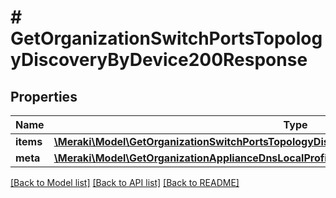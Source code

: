 # # GetOrganizationSwitchPortsTopologyDiscoveryByDevice200Response

## Properties

Name | Type | Description | Notes
------------ | ------------- | ------------- | -------------
**items** | [**\Meraki\Model\GetOrganizationSwitchPortsTopologyDiscoveryByDevice200ResponseItemsInner[]**](GetOrganizationSwitchPortsTopologyDiscoveryByDevice200ResponseItemsInner.md) | Switches | [optional]
**meta** | [**\Meraki\Model\GetOrganizationApplianceDnsLocalProfilesAssignments200ResponseMeta**](GetOrganizationApplianceDnsLocalProfilesAssignments200ResponseMeta.md) |  | [optional]

[[Back to Model list]](../../README.md#models) [[Back to API list]](../../README.md#endpoints) [[Back to README]](../../README.md)
